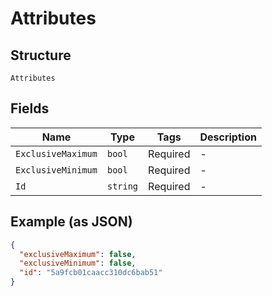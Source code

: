 
# Attributes

## Structure

`Attributes`

## Fields

| Name | Type | Tags | Description |
|  --- | --- | --- | --- |
| `ExclusiveMaximum` | `bool` | Required | - |
| `ExclusiveMinimum` | `bool` | Required | - |
| `Id` | `string` | Required | - |

## Example (as JSON)

```json
{
  "exclusiveMaximum": false,
  "exclusiveMinimum": false,
  "id": "5a9fcb01caacc310dc6bab51"
}
```

